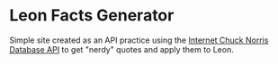 # Leon Facts Generator

Simple site created as an API practice using the [Internet Chuck Norris Database API](http://www.icndb.com/api/) to get "nerdy" quotes and apply them to Leon.
